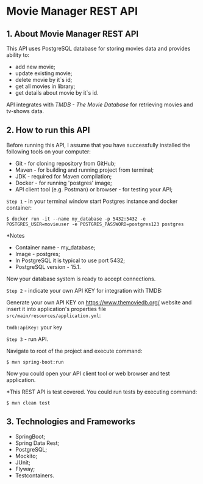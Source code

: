 # Movie Manager REST API

## 1. About Movie Manager REST API
This API uses PostgreSQL database for storing movies data and provides ability to:
- add new movie;
- update existing movie;
- delete movie by it`s id;
- get all movies in library;
- get details about movie by it`s id.

API integrates with _TMDB - The Movie Database_ for retrieving movies and tv-shows data.

## 2. How to run this API
Before running this API, I assume that you have successfully installed the following tools on your computer:
- Git - for cloning repository from GitHub;
- Maven - for building and running project from terminal;
- JDK - required for Maven compilation;
- Docker - for running 'postgres' image;
- API client tool (e.g. Postman) or browser - for testing your API;

`Step 1` - in your terminal window start Postgres instance and docker container:

    $ docker run -it --name my_database -p 5432:5432 -e POSTGRES_USER=movieuser -e POSTGRES_PASSWORD=postgres123 postgres

*Notes
- Container name - my_database;
- Image - postgres;
- In PostgreSQL it is typical to use port 5432;
- PostgreSQL version - 15.1.

Now your database system is ready to accept connections.

`Step 2` - indicate your own API KEY for integration with TMDB:

Generate your own API KEY on https://www.themoviedb.org/ website and insert it into application's properties file `src/main/resources/application.yml`:
    
`tmdb:apiKey:` your key

`Step 3` - run API.

Navigate to root of the project and execute command:

    $ mvn spring-boot:run

Now you could open your API client tool or web browser and test application.

*This REST API is test covered. You could run tests by executing command:

    $ mvn clean test

## 3. Technologies and Frameworks

- SpringBoot;
- Spring Data Rest;
- PostgreSQL;
- Mockito;
- JUnit;
- Flyway;
- Testcontainers.